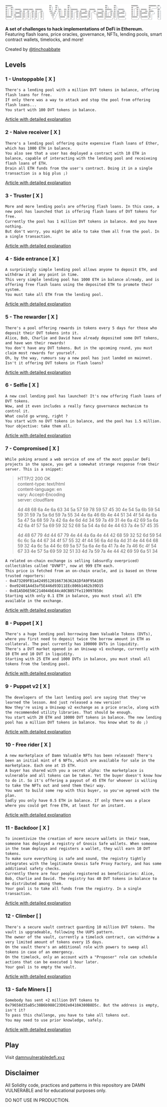 ![](cover.png)

**A set of challenges to hack implementations of DeFi in Ethereum.**
Featuring flash loans, price oracles, governance, NFTs, lending pools, smart contract wallets, timelocks, and more!

Created by [@tinchoabbate](https://twitter.com/tinchoabbate)

## Levels

### **1 - Unstoppable [ X ]**

    There's a lending pool with a million DVT tokens in balance, offering flash loans for free.
    If only there was a way to attack and stop the pool from offering flash loans...
    You start with 100 DVT tokens in balance.

[Article with detailed explanation](https://medium.com/@juanxaviervalverde/damn-vulnerable-defi-unstoppable-level-1-solution-a1a31a632996)

### **2 - Naive receiver [ X ]**

    There's a lending pool offering quite expensive flash loans of Ether, which has 1000 ETH in balance.
    You also see that a user has deployed a contract with 10 ETH in balance, capable of interacting with the lending pool and receiveing flash loans of ETH.
    Drain all ETH funds from the user's contract. Doing it in a single transaction is a big plus ;)

[Article with detailed explanation](https://medium.com/@juanxaviervalverde/damn-vulnerable-defi-naive-receiver-level-2-solution-17d6a4763c7b)

### **3 - Truster [ X ]**

    More and more lending pools are offering flash loans. In this case, a new pool has launched that is offering flash loans of DVT tokens for free.
    Currently the pool has 1 million DVT tokens in balance. And you have nothing.
    But don't worry, you might be able to take them all from the pool. In a single transaction.

[Article with detailed explanation](https://medium.com/@juanxaviervalverde/damn-vulnerable-defi-truster-level-3-solution-3a08d34ad07b)

### **4 - Side entrance [ X ]**

    A surprisingly simple lending pool allows anyone to deposit ETH, and withdraw it at any point in time.
    This very simple lending pool has 1000 ETH in balance already, and is offering free flash loans using the deposited ETH to promote their system.
    You must take all ETH from the lending pool.

[Article with detailed explanation](https://medium.com/@juanxaviervalverde/damn-vulnerable-defi-side-entrance-level-4-solution-8d76d4d629e1)

### **5 - The rewarder [ X ]**

    There's a pool offering rewards in tokens every 5 days for those who deposit their DVT tokens into it.
    Alice, Bob, Charlie and David have already deposited some DVT tokens, and have won their rewards!
    You don't have any DVT tokens. But in the upcoming round, you must claim most rewards for yourself.
    Oh, by the way, rumours say a new pool has just landed on mainnet. Isn't it offering DVT tokens in flash loans?

[Article with detailed explanation](https://medium.com/@juanxaviervalverde/damn-vulnerable-defi-the-rewarder-level-5-solution-b0b94079cce1)

### **6 - Selfie [ X ]**

    A new cool lending pool has launched! It's now offering flash loans of DVT tokens.
    Wow, and it even includes a really fancy governance mechanism to control it.
    What could go wrong, right ?
    You start with no DVT tokens in balance, and the pool has 1.5 million. Your objective: take them all.

[Article with detailed explanation](https://medium.com/@juanxaviervalverde/damn-vulnerable-defi-selfie-level-6-solution-aa7bcf507aec)

### **7 - Compromised [ X ]**

    While poking around a web service of one of the most popular DeFi projects in the space, you get a somewhat strange response from their server. This is a snippet:

> HTTP/2 200 OK  
> content-type: text/html  
> content-language: en  
> vary: Accept-Encoding  
> server: cloudflare
>
> 4d 48 68 6a 4e 6a 63 34 5a 57 59 78 59 57 45 30 4e 54 5a 6b 59 54 59 31 59 7a 5a 6d 59 7a 55 34 4e 6a 46 6b 4e 44 51 34 4f 54 4a 6a 5a 47 5a 68 59 7a 42 6a 4e 6d 4d 34 59 7a 49 31 4e 6a 42 69 5a 6a 42 6a 4f 57 5a 69 59 32 52 68 5a 54 4a 6d 4e 44 63 7a 4e 57 45 35
>
> 4d 48 67 79 4d 44 67 79 4e 44 4a 6a 4e 44 42 68 59 32 52 6d 59 54 6c 6c 5a 44 67 34 4f 57 55 32 4f 44 56 6a 4d 6a 4d 31 4e 44 64 68 59 32 4a 6c 5a 44 6c 69 5a 57 5a 6a 4e 6a 41 7a 4e 7a 46 6c 4f 54 67 33 4e 57 5a 69 59 32 51 33 4d 7a 59 7a 4e 44 42 69 59 6a 51 34

    A related on-chain exchange is selling (absurdly overpriced) collectibles called "DVNFT", now at 999 ETH each.
    This price is fetched from an on-chain oracle, and is based on three trusted reporters:
    - 0xA73209FB1a42495120166736362A1DfA9F95A105
    - 0xe92401A4d3af5E446d93D11EEc806b1462b39D15
    - 0x81A5D6E50C214044bE44cA0CB057fe119097850c
    Starting with only 0.1 ETH in balance, you must steal all ETH available in the exchange.

[Article with detailed explanation](https://medium.com/@juanxaviervalverde/damn-vulnerable-defi-compromised-level-7-solution-ef9c5f31b0d7)

### **8 - Puppet [ X ]**

    There's a huge lending pool borrowing Damn Valuable Tokens (DVTs), where you first need to deposit twice the borrow amount in ETH as collateral. The pool currently has 100000 DVTs in liquidity.
    There's a DVT market opened in an Uniswap v1 exchange, currently with 10 ETH and 10 DVT in liquidity.
    Starting with 25 ETH and 1000 DVTs in balance, you must steal all tokens from the lending pool.

[Article with detailed explanation](https://medium.com/@juanxaviervalverde/damn-vulnerable-defi-puppet-level-8-solution-a156a28cef01)

### **9 - Puppet v2 [ X ]**

    The developers of the last lending pool are saying that they've learned the lesson. And just released a new version!
    Now they're using a Uniswap v2 exchange as a price oracle, along with the recommended utility libraries. That should be enough.
    You start with 20 ETH and 10000 DVT tokens in balance. The new lending pool has a million DVT tokens in balance. You know what to do ;)

[Article with detailed explanation](https://medium.com/@juanxaviervalverde/damn-vulnerable-defi-puppet-v2-level-9-solution-266a2ee7c70)

### **10 - Free rider [ X ]**

    A new marketplace of Damn Valuable NFTs has been released! There's been an initial mint of 6 NFTs, which are available for sale in the marketplace. Each one at 15 ETH.
    A buyer has shared with you a secret alpha: the marketplace is vulnerable and all tokens can be taken. Yet the buyer doesn't know how to do it. So it's offering a payout of 45 ETH for whoever is willing to take the NFTs out and send them their way.
    You want to build some rep with this buyer, so you've agreed with the plan.
    Sadly you only have 0.5 ETH in balance. If only there was a place where you could get free ETH, at least for an instant.

[Article with detailed explanation](https://medium.com/@juanxaviervalverde/damn-vulnerable-defi-free-rider-level-10-solution-e39fc43296c7)

### **11 - Backdoor [ X ]**

    To incentivize the creation of more secure wallets in their team, someone has deployed a registry of Gnosis Safe wallets. When someone in the team deploys and registers a wallet, they will earn 10 DVT tokens.
    To make sure everything is safe and sound, the registry tightly integrates with the legitimate Gnosis Safe Proxy Factory, and has some additional safety checks.
    Currently there are four people registered as beneficiaries: Alice, Bob, Charlie and David. The registry has 40 DVT tokens in balance to be distributed among them.
    Your goal is to take all funds from the registry. In a single transaction.

[Article with detailed explanation](https://medium.com/@juanxaviervalverde/damn-vulnerable-defi-backdoor-level-11-solution-bbb09332e5dd)

### **12 - Climber [ ]**

    There's a secure vault contract guarding 10 million DVT tokens. The vault is upgradeable, following the UUPS pattern.
    The owner of the vault, currently a timelock contract, can withdraw a very limited amount of tokens every 15 days.
    On the vault there's an additional role with powers to sweep all tokens in case of an emergency.
    On the timelock, only an account with a "Proposer" role can schedule actions that can be executed 1 hour later.
    Your goal is to empty the vault.

[Article with detailed explanation]()

### **13 - Safe Miners [ ]**

    Somebody has sent +2 million DVT tokens to 0x79658d35aB5c38B6b988C23D02e0410A380B8D5c. But the address is empty, isn't it?
    To pass this challenge, you have to take all tokens out.
    You may need to use prior knowledge, safely.

[Article with detailed explanation]()

## Play

Visit [damnvulnerabledefi.xyz](https://damnvulnerabledefi.xyz)

## Disclaimer

All Solidity code, practices and patterns in this repository are DAMN VULNERABLE and for educational purposes only.

DO NOT USE IN PRODUCTION.
